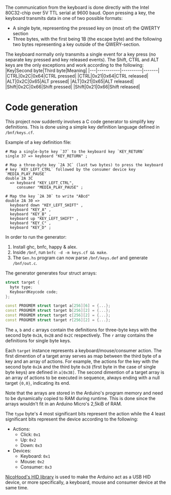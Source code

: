 The communication from the keyboard is done directly with the Intel 80C32-chip over 5V TTL serial at 9600 baud. Opon pressing a key, the keyboard transmits data in one of two possible formats:

- A single byte, representing the pressed key on (most of) the QWERTY section
- Three bytes, with the first being 1B (the escape byte) and the following two bytes representing a key outside of the QWERY-section.

The keyboard normally only transmits a single event for a key press (no separate key pressed and key released events). The Shift, CTRL and ALT keys are the only exceptions and work according to the following:
|Key|Second byte|Third byte|Meaning|
|---|-----------|----------|-------|
|CTRL|0x2C|0x64|CTRL pressed|
|CTRL|0x21|0x64|CTRL released|
|ALT|0x2C|0x65|ALT pressed|
|ALT|0x21|0x65|ALT released|
|Shift|0x2C|0x66|Shift pressed|
|Shift|0x21|0x66|Shift released|


# Code generation
This project now suddently involves a C code generator to simplify key definitions. This is done using a simple key definition language defined in `/bnf/keys.cf`.

Example of a key definition file:
```
# Map a single-byte key `37` to the keyboard key `KEY_RETURN`
single 37 => keyboard "KEY_RETURN" ;

# Map a three-byte key `2A 3C` (last two bytes) to press the keyboard
# key `KEY_LEFT_CTRL` followed by the consumer device key `MEDIA_PLAY_PAUSE`
double 2A 3C
  => keyboard "KEY_LEFT_CTRL",
     consumer "MEDIA_PLAY_PAUSE" ;

# Map the key `2A 30` to write "ABcd"
double 2A 30 => 
  keyboard down "KEY_LEFT_SHIFT" ,
  keyboard "KEY_A" ,
  keyboard "KEY_B" ,
  keyboard up "KEY_LEFT_SHIFT" ,
  keyboard "KEY_C" ,
  keyboard "KEY_D" ;
```

In order to run the generator:
1. Install ghc, bnfc, happy & alex.
2. Inside `/bnf`, run `bnfc -d -m keys.cf && make`.
3. The `Gen.hs` program can now parse `/bnf/keys.def` and generate `/bnf/out.c`.

The generator generates four struct arrays:
```c++
struct target {
  byte type;
  KeyboardKeycode code;
};

const PROGMEM struct target a[256][6] = {...};
const PROGMEM struct target b[256][2] = {...};
const PROGMEM struct target c[256][2] = {...};
const PROGMEM struct target r[256][2] = {...};
```
The `a`, `b` and `c` arrays contain the definitions for three-byte keys with the second byte `0x2A`, `0x2B` and `0x2C` respectively. The `r` array contains the definitions for single byte keys.

Each `target` instance represents a keyboard/mouse/consumer action. The first dimention of a target array serves as map between the third byte of a key and an array of actions. For example, the actions for the key with the second byte `0x2A` and the third byte `0x38` (first byte in the case of single byte keys) are defined in `a[0x38]`. The second dimention of a target array is an array of actions to be executed in sequence, always ending with a null target `{0,0}`, indicating its end.

Note that the arrays are stored in the Arduino's program memory and need to be dynamically copied to RAM during runtime. This is done since the arrays wouldn't fit in an Arduino Micro's 2,5kiB of RAM.

The `type` byte's 4 most significant bits represent the action while the 4 least significant bits represent the device according to the following:
- Actions:
  - Click: `0x1`
  - Up: `0x2`
  - Down: `0x3`
- Devices:
  - Keyboard: `0x1`
  - Mouse: `0x2`
  - Consumer: `0x3`

[NicoHood's HID library](https://github.com/NicoHood/HID) is used to make the Arduino act as a USB HID device, or more specifically, a keyboard, mouse and consumer device at the same time.
